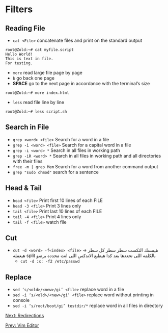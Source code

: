 # Filters

## Reading File

* `cat <File>` concatenate files and print on the standard output

``` console
root@Zold:~# cat myfile.script
Hello World!
This is text in file.
For testing.
```

* `more` read large file page by page
* `b` go back one page
* **SPACE** go to the next page in accordance with the terminal’s size

``` console
root@Zold:~# more index.html
```

* `less` read file line by line

``` console
root@Zold:~# less script.sh
```

## Search in File

* `grep <word> <file>` Search for a word in a file
* `grep -i <word> <file>` Search for a capital word in a file
* `grep -i <word> *` Search in all files in working path
* `grep -iR <word> *` Search in all files in working path and all directories with their files
* `free -m | grep Mem` Search for a word from another command output
* `grep "sudo chmod"` search for a sentence

## Head & Tail

* `head <file>` Print first 10 lines of each FILE
* `head -3 <file>` Print 3 lines only
* `tail <file>` Print last 10 lines of each FILE
* `tail -4 <file>` Print 4 lines only
* `tail -f <file>` watch file

## Cut

* `cut -d <word> -f<index> <file>` → هيمسك التكست سطر سطر كل سطر هيعمله split بالكلمه اللى تحددها بعد كدا هيطبع الاندكس اللى انت محدده برضو
  * `cut -d :x: -f2 /etc/passwd`

## Replace

* `sed ‘s/<old>/<new>/gi’ <file>` replace word in a file
* `sed -i ‘s/<old>/<new>/gi’ <file>` replace word without printing in console
* `sed -i ‘s/root/boot/gi’ testdir/*` replace word in all files in directory

[Next: Redirections](./Redirections.md)

[Prev: Vim Editor](./Vim%20Editor.md)